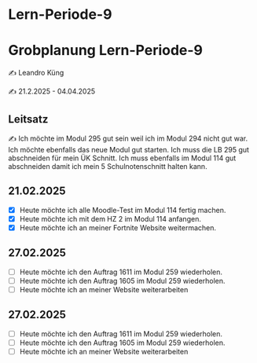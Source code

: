 # Lern-Periode-9

# Grobplanung Lern-Periode-9

✍️ Leandro Küng

✍️ 21.2.2025 - 04.04.2025

## Leitsatz
✍️ Ich möchte im Modul 295 gut sein weil ich im Modul 294 nicht gut war. Ich möchte ebenfalls das neue Modul gut starten. Ich muss die LB 295 gut abschneiden für mein ÜK Schnitt. Ich muss ebenfalls im Modul 114 gut abschneiden damit ich mein 5 Schulnotenschnitt halten kann. 

## 21.02.2025

- [X] Heute möchte ich alle Moodle-Test im Modul 114 fertig machen.
- [X] Heute möchte ich mit dem HZ 2 im Modul 114 anfangen.
- [X] Heute möchte ich an meiner Fortnite Website weitermachen. 

## 27.02.2025

- [ ] Heute möchte ich den Auftrag 1611 im Modul 259 wiederholen.
- [ ] Heute möchte ich den Auftrag 1605 im Modul 259 wiederholen.
- [ ] Heute möchte ich an meiner Website weiterarbeiten

## 27.02.2025

- [ ] Heute möchte ich den Auftrag 1611 im Modul 259 wiederholen.
- [ ] Heute möchte ich den Auftrag 1605 im Modul 259 wiederholen.
- [ ] Heute möchte ich an meiner Website weiterarbeiten
